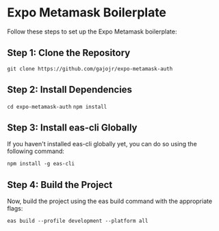 # Expo Metamask Boilerplate

Follow these steps to set up the Expo Metamask boilerplate:

## Step 1: Clone the Repository

`git clone https://github.com/gajojr/expo-metamask-auth`

## Step 2: Install Dependencies

`cd expo-metamask-auth`
`npm install`

## Step 3: Install eas-cli Globally

If you haven't installed eas-cli globally yet, you can do so using the following command:

`npm install -g eas-cli`

## Step 4: Build the Project

Now, build the project using the eas build command with the appropriate flags:

`eas build --profile development --platform all`
